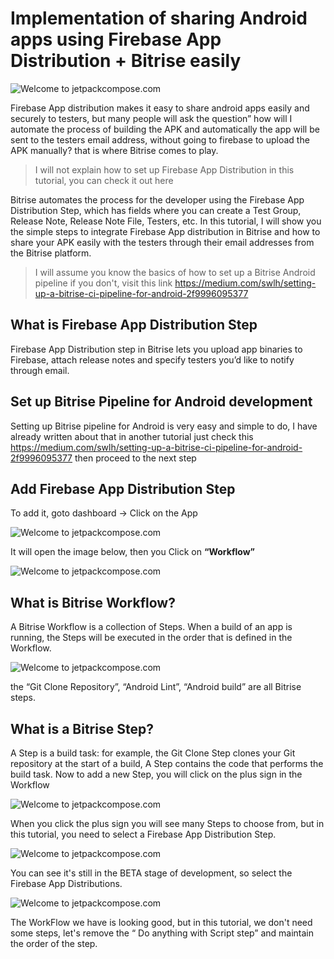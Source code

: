 # Implementation of sharing Android apps using Firebase App Distribution + Bitrise easily

![Welcome to jetpackcompose.com](https://miro.medium.com/max/1400/1*QHtxermMtweBtORRkLxXDg.png)

Firebase App distribution makes it easy to share android apps easily and securely to testers, but many people will ask the question” how will I automate the process of building the APK and automatically the app will be sent to the testers email address, without going to firebase to upload the APK manually? that is where Bitrise comes to play.

> I will not explain how to set up Firebase App Distribution in this tutorial, you can check it out here

Bitrise automates the process for the developer using the Firebase App Distribution Step, which has fields where you can create a Test Group, Release Note, Release Note File, Testers, etc.
In this tutorial, I will show you the simple steps to integrate Firebase App distribution in Bitrise and how to share your APK easily with the testers through their email addresses from the Bitrise platform.

> I will assume you know the basics of how to set up a Bitrise Android pipeline if you don't, visit this link https://medium.com/swlh/setting-up-a-bitrise-ci-pipeline-for-android-2f9996095377

## What is Firebase App Distribution Step

Firebase App Distribution step in Bitrise lets you upload app binaries to Firebase, attach release notes and specify testers you’d like to notify through email.

## Set up Bitrise Pipeline for Android development
Setting up Bitrise pipeline for Android is very easy and simple to do, I have already written about that in another tutorial just check this https://medium.com/swlh/setting-up-a-bitrise-ci-pipeline-for-android-2f9996095377  then proceed to the next step

## Add Firebase App Distribution Step
To add it, goto dashboard -> Click on the App

![Welcome to jetpackcompose.com](https://miro.medium.com/max/1400/1*a9sX9alzs01B4ZlUaKCQzg.png)

It will open the image below, then you Click on **“Workflow”**

![Welcome to jetpackcompose.com](https://miro.medium.com/max/1400/1*KsGcOZS1HszrcFTPCSJI9A.png)

## What is Bitrise Workflow?

A Bitrise Workflow is a collection of Steps. When a build of an app is running, the Steps will be executed in the order that is defined in the Workflow.

![Welcome to jetpackcompose.com](https://miro.medium.com/max/1400/1*q8wpYWkGajb5QbxNiK-ATQ.png)

the “Git Clone Repository”, “Android Lint”, “Android build” are all Bitrise steps.

## What is a Bitrise Step?
A Step is a build task: for example, the Git Clone Step clones your Git repository at the start of a build, A Step contains the code that performs the build task.
Now to add a new Step, you will click on the plus sign in the Workflow

![Welcome to jetpackcompose.com](https://miro.medium.com/max/1400/1*ttR1C4NwoL9PoB4UEd8i1w.png)

When you click the plus sign you will see many Steps to choose from, but in this tutorial, you need to select a Firebase App Distribution Step.

![Welcome to jetpackcompose.com](https://miro.medium.com/max/1400/1*UTxpQLVCnL7g6p7ttMz8vg.png)

You can see it's still in the BETA stage of development, so select the Firebase App Distributions.

![Welcome to jetpackcompose.com](https://miro.medium.com/max/1400/1*uiUUNYkM1l1id_3IkWpV6A.png)

The WorkFlow we have is looking good, but in this tutorial, we don't need some steps, let's remove the “ Do anything with Script step” and maintain the order of the step.